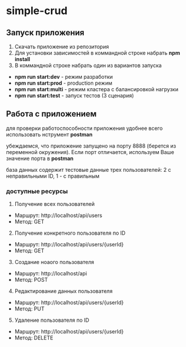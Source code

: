 # simple-crud
## Запуск приложения
1. Скачать приложение из репозитория
2. Для установки зависимостей в коммандной строке набрать **npm install**
3. В коммандной строке набрать один из вариантов запуска
- **npm run start:dev** - режим разработки
- **npm run start:prod** - production режим
- **npm run start:multi** - режим кластера с балансировкой нагрузки
- **npm run start:test** - запуск тестов (3 сценария)
## Работа с приложением
для проверки работоспособности приложения удобнее всего использовать нструмент **postman**

убеждаемся, что приложение запущено на порту 8888 (берется из переменной окружения). Если порт отличается, используем Ваше значение порта в **postman**

база данных содержит тестовые данные трех пользователей: 2 с неправильными ID, 1 - с правильным
### доступные ресурсы
1. Получение всех пользователей  
- Маршрут: http://localhost/api/users
- Метод: GET
2. Получение конкретного пользователя по ID
- Маршрут: http://localhost/api/users/{userId}
- Метод: GET
3. Создание ноаого пользователя  
- Маршрут: http://localhost/api
- Метод: POST
4. Редактирование данных пользователя
- Маршрут: http://localhost/api/users/{userId}
- Метод: PUT
5. Удаление пользователя по ID
- Маршрут: http://localhost/api/users/{userId}
- Метод: DELETE

